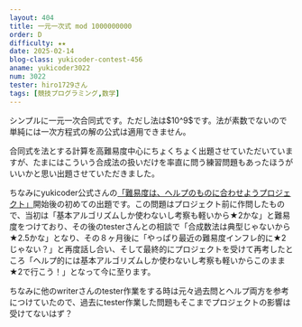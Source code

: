 ```yaml
---
layout: 404
title: 一元一次式 mod 1000000000
order: D
difficulty: ★★
date: 2025-02-14
blog-class: yukicoder-contest-456
aname: yukicoder3022
num: 3022
tester: hiro1729さん
tags: [競技プログラミング,数学]
---
```


<p>
シンプルに一元一次合同式です。ただし法は$10^9$です。法が素数でないので単純には一次方程式の解の公式は適用できません。
</p>
<p>
合同式を法とする計算を高難易度中心にちょくちょく出題させていただいていますが、たまにはこういう合成法の扱いだけを率直に問う練習問題もあったほうがいいかと思い出題させていただきました。
</p>
<p>
ちなみにyukicoder公式さんの<a href="https://x.com/yukicoder/status/1885346502983528662">「難易度は、ヘルプのものに合わせようプロジェクト」</a>開始後の初めての出題です。この問題はプロジェクト前に作問したもので、当初は「基本アルゴリズムしか使わないし考察も軽いから★2かな」と難易度をつけており、その後のtesterさんとの相談で「合成数法は典型じゃないから★2.5かな」となり、その８ヶ月後に「やっぱり最近の難易度インフレ的に★2じゃない？」と再度話し合い、そして最終的にプロジェクトを受けて再考したところ「ヘルプ的には基本アルゴリズムしか使わないし考察も軽いからこのまま★2で行こう！」となって今に至ります。
</p>
<p>
ちなみに他のwriterさんのtester作業をする時は元々過去問とヘルプ両方を参考につけていたので、過去にtester作業した問題もそこまでプロジェクトの影響は受けてないはず？
</p>
